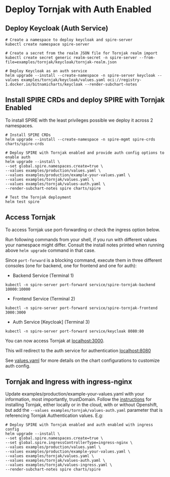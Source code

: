 # Deploy Tornjak with Auth Enabled

## Deploy Keycloak (Auth Service)
```shell
# Create a namespace to deploy keycloak and spire-server
kubectl create namespace spire-server
```
```shell
# Create a secret from the realm JSON file for Tornjak realm import
kubectl create secret generic realm-secret -n spire-server --from-file=examples/tornjak/keycloak/tornjak-realm.json
```

```shell
# Deploy Keycloak as an auth service
helm upgrade --install --create-namespace -n spire-server keycloak --values examples/tornjak/keycloak/values.yaml oci://registry-1.docker.io/bitnamicharts/keycloak --render-subchart-notes
```

## Install SPIRE CRDs and deploy SPIRE with Tornjak Enabled

To install SPIRE with the least privileges possible we deploy it across 2 namespaces.

```shell
# Install SPIRE CRDs
helm upgrade --install --create-namespace -n spire-mgmt spire-crds charts/spire-crds
```

```shell
# Deploy SPIRE with Tornjak enabled and provide auth config options to enable auth
helm upgrade --install \
--set global.spire.namespaces.create=true \
--values examples/production/values.yaml \
--values examples/production/example-your-values.yaml \
--values examples/tornjak/values.yaml \
--values examples/tornjak/values-auth.yaml \
--render-subchart-notes spire charts/spire

```

```shell
# Test the Tornjak deployment
helm test spire
```

## Access Tornjak

To access Tornjak use port-forwarding or check the ingress option below.

Run following commands from your shell, if you run with different values your namespace might differ. Consult the install notes printed when running above `helm upgrade` command in that case.

Since `port-forward` is a blocking command, execute them in three different consoles (one for backend, one for frontend and one for auth):

- Backend Service (Terminal 1)
```shell
kubectl -n spire-server port-forward service/spire-tornjak-backend 10000:10000
```
- Frontend Service (Terminal 2)
```shell
kubectl -n spire-server port-forward service/spire-tornjak-frontend 3000:3000
```
- Auth Service [Keycloak] (Terminal 3)
```shell
kubectl -n spire-server port-forward service/keycloak 8080:80
```
You can now access Tornjak at [localhost:3000](http://localhost:3000).

This will redirect to the auth service for authentication [localhost:8080](http://localhost:8080)

See [values.yaml](./values.yaml) for more details on the chart configurations to customize auth config.

## Tornjak and Ingress with ingress-nginx

Update examples/production/example-your-values.yaml with your information, most importantly, trustDomain.
Follow the [instructions](../README.md) for installing Tornjak, either locally or in the cloud, with or without Openshift, but add the `--values examples/tornjak/values-auth.yaml` parameter that is referencing Tornjak Authentication values. E.g:

```shell
# Deploy SPIRE with Tornjak enabled and auth enabled with ingress config
helm upgrade --install \
--set global.spire.namespaces.create=true \
--set global.spire.ingressControllerType=ingress-nginx \
--values examples/production/values.yaml \
--values examples/production/example-your-values.yaml \
--values examples/tornjak/values.yaml \
--values examples/tornjak/values-auth.yaml \
--values examples/tornjak/values-ingress.yaml \
--render-subchart-notes spire charts/spire
```